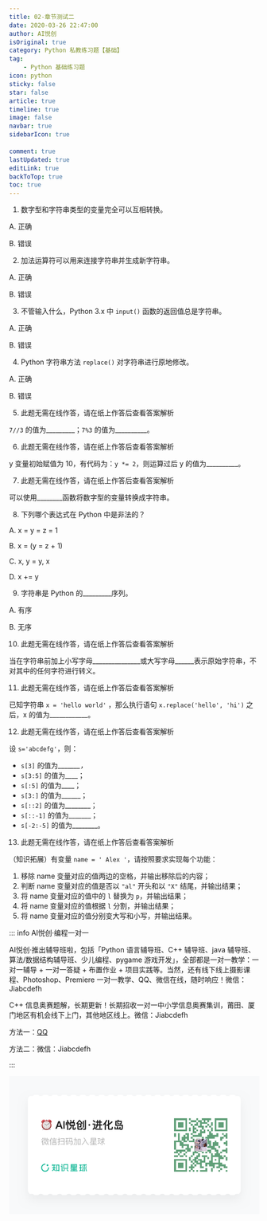 ```yaml
---
title: 02-章节测试二
date: 2020-03-26 22:47:00
author: AI悦创
isOriginal: true
category: Python 私教练习题【基础】
tag:
    - Python 基础练习题
icon: python
sticky: false
star: false
article: true
timeline: true
image: false
navbar: true
sidebarIcon: true

comment: true
lastUpdated: true
editLink: true
backToTop: true
toc: true
---
```


1. 数字型和字符串类型的变量完全可以互相转换。

A. 正确 

B. 错误

2. 加法运算符可以用来连接字符串并生成新字符串。

A. 正确 

B. 错误

3. 不管输入什么，Python 3.x 中 `input()`  函数的返回值总是字符串。

A. 正确 

B. 错误

4. Python 字符串方法 `replace()`  对字符串进行原地修改。

A. 正确 

B. 错误

5. 此题无需在线作答，请在纸上作答后查看答案解析

`7//3` 的值为\_\_\_\_\_\_\_\_\_；`7%3` 的值为\_\_\_\_\_\_\_\_\_\_。

6. 此题无需在线作答，请在纸上作答后查看答案解析

y 变量初始赋值为 10，有代码为：`y *= 2`，则运算过后 y 的值为\_\_\_\_\_\_\_\_\_\_。

7. 此题无需在线作答，请在纸上作答后查看答案解析

可以使用\_\_\_\_\_\_\_\_函数将数字型的变量转换成字符串。

8. 下列哪个表达式在 Python 中是非法的？

A. x = y = z = 1

B. x = (y = z + 1)

C. x, y = y, x

D. x += y

9. 字符串是 Python 的\_\_\_\_\_\_\_\_\_序列。

A. 有序

B. 无序

10. 此题无需在线作答，请在纸上作答后查看答案解析

当在字符串前加上小写字母\_\_\_\_\_\_\_\_\_\_\_\_\_\_\_或大写字母\_\_\_\_\_\_表示原始字符串，不对其中的任何字符进行转义。

11. 此题无需在线作答，请在纸上作答后查看答案解析

已知字符串 `x = 'hello world'` ，那么执行语句 `x.replace('hello', 'hi')`  之后，x 的值为\_\_\_\_\_\_\_\_\_\_\_\_。

12. 此题无需在线作答，请在纸上作答后查看答案解析

设 `s='abcdefg'`，则：

- `s[3]` 的值为\_\_\_\__\_\_\_，_
- `s[3:5]` 的值为\_\__\_；
- `s[:5]` 的值为\_\_\_\_；
- `s[3:]` 的值为_\_\_\___；
- `s[::2]` 的值为\_\_\_\_\_\_\_\_；
- `s[::-1]` 的值为__\_\_\_\__；
- `s[-2:-5]` 的值为___\_\_\_\_\_。

13. 此题无需在线作答，请在纸上作答后查看答案解析

（知识拓展）有变量 `name = ' Alex '`，请按照要求实现每个功能： 

1. 移除 name 变量对应的值两边的空格，并输出移除后的内容； 
2. 判断 name 变量对应的值是否以 `"al"` 开头和以 `"X"` 结尾，并输出结果； 
3. 将 name 变量对应的值中的 `l` 替换为 `p`，并输出结果； 
4. 将 name 变量对应的值根据 `l` 分割，并输出结果； 
5. 将 name 变量对应的值分别变大写和小写，并输出结果。

::: info AI悦创·编程一对一

AI悦创·推出辅导班啦，包括「Python 语言辅导班、C++ 辅导班、java 辅导班、算法/数据结构辅导班、少儿编程、pygame 游戏开发」，全部都是一对一教学：一对一辅导 + 一对一答疑 + 布置作业 + 项目实践等。当然，还有线下线上摄影课程、Photoshop、Premiere 一对一教学、QQ、微信在线，随时响应！微信：Jiabcdefh

C++ 信息奥赛题解，长期更新！长期招收一对一中小学信息奥赛集训，莆田、厦门地区有机会线下上门，其他地区线上。微信：Jiabcdefh

方法一：[QQ](http://wpa.qq.com/msgrd?v=3&uin=1432803776&site=qq&menu=yes)

方法二：微信：Jiabcdefh

:::

![](/zsxq.jpg)